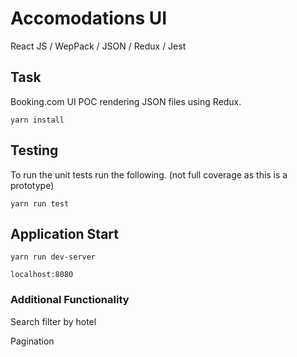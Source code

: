 # Accomodations UI

React JS / WepPack / JSON / Redux / Jest

## Task

Booking.com UI POC rendering JSON files using Redux.

```aidl
yarn install
```

## Testing

To run the unit tests run the following. (not full coverage as this is a prototype)

```aidl
yarn run test
```

## Application Start

```aidl
yarn run dev-server

localhost:8080
```

### Additional Functionality

Search filter by hotel

Pagination
